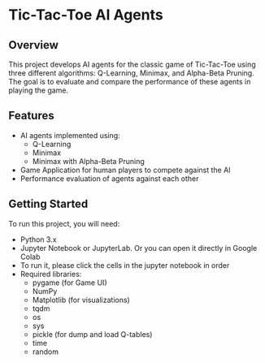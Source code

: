 # Tic-Tac-Toe AI Agents

## Overview
This project develops AI agents for the classic game of Tic-Tac-Toe using three different algorithms: Q-Learning, Minimax, and Alpha-Beta Pruning. The goal is to evaluate and compare the performance of these agents in playing the game.

## Features
- AI agents implemented using:
  - Q-Learning
  - Minimax
  - Minimax with Alpha-Beta Pruning
- Game Application for human players to compete against the AI
- Performance evaluation of agents against each other

## Getting Started
To run this project, you will need:
- Python 3.x
- Jupyter Notebook or JupyterLab. Or you can open it directly in Google Colab
- To run it, please click the cells in the jupyter notebook in order 
- Required libraries:
  - pygame (for Game UI)
  - NumPy
  - Matplotlib (for visualizations)
  - tqdm
  - os
  - sys
  - pickle (for dump and load Q-tables)
  - time
  - random

